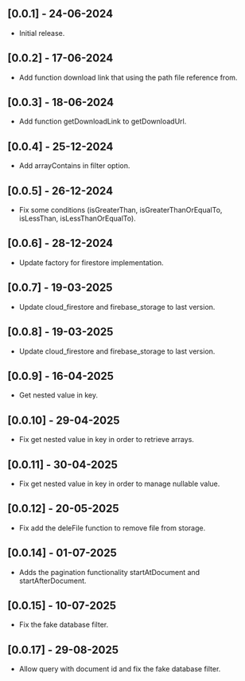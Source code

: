 ## [0.0.1] - 24-06-2024

- Initial release.

## [0.0.2] - 17-06-2024

- Add function download link that using the path file reference from.

## [0.0.3] - 18-06-2024

- Add function getDownloadLink to getDownloadUrl.

## [0.0.4] - 25-12-2024

- Add arrayContains in filter option.

## [0.0.5] - 26-12-2024

- Fix some conditions (isGreaterThan, isGreaterThanOrEqualTo, isLessThan, isLessThanOrEqualTo).

## [0.0.6] - 28-12-2024

- Update factory for firestore implementation.

## [0.0.7] - 19-03-2025

- Update cloud_firestore and firebase_storage to last version.

## [0.0.8] - 19-03-2025

- Update cloud_firestore and firebase_storage to last version.

## [0.0.9] - 16-04-2025

- Get nested value in key.

## [0.0.10] - 29-04-2025

- Fix get nested value in key in order to retrieve arrays.

## [0.0.11] - 30-04-2025

- Fix get nested value in key in order to manage nullable value.

## [0.0.12] - 20-05-2025

- Fix add the deleFile function to remove file from storage.

## [0.0.14] - 01-07-2025

- Adds the pagination functionality startAtDocument and startAfterDocument.

## [0.0.15] - 10-07-2025

- Fix the fake database filter.

## [0.0.17] - 29-08-2025

- Allow query with document id and fix the fake database filter.

